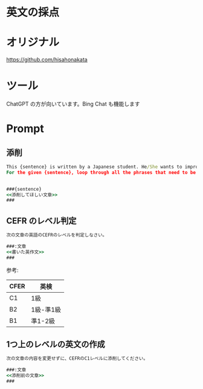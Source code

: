 # 英文の採点

# オリジナル
https://github.com/hisahonakata


# ツール

ChatGPT の方が向いています。Bing Chat も機能します

# Prompt


## 添削


```cmd
This {sentence} is written by a Japanese student. He/She wants to improve his/her English writing skills.
For the given {sentence}, loop through all the phrases that need to be improved and suggest revised phrases until there are no more suggestions.

 
###{sentence}
<<添削してほしい文章>>
###
```

## CEFR のレベル判定

```cmd
次の文章の英語のCEFRのレベルを判定しなさい。
 
###:文章
<<書いた英作文>>
###
```

参考:

| CFER | 英検 |
| --- | --- |
| C1 | 1級 |
| B2 | 1級-準1級 |
| B1 | 準1-2級 |

## 1つ上のレベルの英文の作成

```cmd
次の文章の内容を変更せずに、CEFRのC1レベルに添削してください。
 
###:文章
<<添削前の文章>>
###
```
